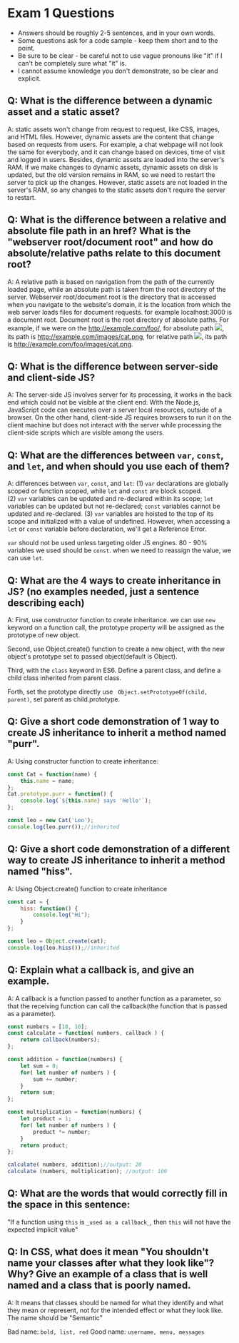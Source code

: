 # Exam 1 Questions

* Answers should be roughly 2-5 sentences, and in your own words.  
* Some questions ask for a code sample - keep them short and to the point.
* Be sure to be clear - be careful not to use vague pronouns like "it" if I can't be completely sure what "it" is.
* I cannot assume knowledge you don't demonstrate, so be clear and explicit.

## Q: What is the difference between a dynamic asset and a static asset?

A: static assets won't change from request to request, like CSS, images, and HTML files. However, dynamic assets are the content that change based on requests from users. For example, a chat webpage will not look the same for everybody, and it can change based on devices, time of visit and logged in users. Besides, dynamic assets are loaded into the server's RAM. if we make changes to dynamic assets, dynamic assets on disk is updated, but the old version remains in RAM, so we need to restart the server to pick up the changes. However, static assets are not loaded in the server's RAM, so any changes to the static assets don't require the server to restart.

## Q: What is the difference between a relative and absolute file path in an href?  What is the "webserver root/document root" and how do absolute/relative paths relate to this document root?

A: A relative path is based on navigation from the path of the currently loaded page, while an absolute path is taken from the root directory of the server. Webserver root/document root is the directory that is accessed when you navigate to the website's domain, it is the location from which the web server loads files for document requests. for example localhost:3000 is a document root. Document root is the root directory of absolute paths. For example, if we were on the http://example.com/foo/, for absolute path <img src="/images/cat.png"/>, its path is http://example.com/images/cat.png, for relative path <img src="images/cat.png"/>, its path is http://example.com/foo/images/cat.png.

## Q: What is the difference between server-side and client-side JS?

A: The server-side JS involves server for its processing, it works in the back end which could not be visible at the client end. With the Node.js, JavaScript code can executes over a server local resources, outside of a browser. On the other hand, client-side JS requires browsers to run it on the client machine but does not interact with the server while processing the client-side scripts which are visible among the users.

## Q: What are the differences between `var`, `const`, and `let`, and when should you use each of them?

A: differences between `var`, `const`, and `let`:
(1) `var` declarations are globally scoped or function scoped, while `let` and `const` are block scoped.  
(2) `var` variables can be updated and re-declared within its scope; `let` variables can be updated but not re-declared; `const` variables cannot be updated and re-declared.
(3) `var` variables are hoisted to the top of its scope and initialized with a value of undefined. However, when accessing a `let` or `const` variable before declaration, we'll get a Reference Error. 

`var` should not be used unless targeting older JS engines. 80 - 90% variables we used should be `const`. when we need to reassign the value, we can use `let`.

## Q: What are the 4 ways to create inheritance in JS? (no examples needed, just a sentence describing each)

A: First, use constructor function to create inheritance. we can use `new` keyword on a function call, the prototype property will be assigned as the prototype of new object.

Second, use Object.create() function to create a new object, with the new object's prototype set to passed object(default is Object).

Third, with the `class` keyword in ES6. Define a parent class, and define a child class inherited from parent class.

Forth, set the prototype directly use `	Object.setPrototypeOf(child, parent)`, set parent as child.prototype.


## Q: Give a short code demonstration of 1 way to create JS inheritance to __inherit__ a method named "purr".

A: Using constructor function to create inheritance:
```javascript
const Cat = function(name) {
	this.name = name;
};
Cat.prototype.purr = function() {
	console.log(`${this.name} says 'Hello'`);
};

const leo = new Cat('Leo');
console.log(leo.purr());//inherited 
```

## Q: Give a short code demonstration of a different way to create JS inheritance to __inherit__ a method named "hiss".

A: Using Object.create() function to create inheritance
```javascript
const cat = {
	hiss: function() {
		console.log("Hi");
	}
};

const leo = Object.create(cat);
console.log(leo.hiss());//inherited 
```

## Q: Explain what a callback is, and give an example.

A:  A callback is a function passed to another function as a parameter, so that the receiving function can call the callback(the function that is passed as a parameter).

```javascript
const numbers = [10, 10];
const calculate = function( numbers, callback ) {
	return callback(numbers);
};

const addition = function(numbers) {
	let sum = 0;
	for( let number of numbers ) {
		sum += number;
	}
	return sum;
};

const multiplication = function(numbers) {
	let product = 1;
	for( let number of numbers ) {
		product *= number;
	}
	return product;
};

calculate( numbers, addition);//output: 20
calculate (numbers, multiplication); //output: 100
```

## Q: What are the words that would correctly fill in the space in this sentence:

"If a function using `this` is `_used as a callback_`, then `this` will not have the expected implicit value"

## Q: In CSS, what does it mean "You shouldn't name your classes after what they look like"?   Why?  Give an example of a class that is well named and a class that is poorly named.

A: It means that classes should be named for what they identify and what they mean or represent, not for the intended effect or what they look like. The name should be  "Semantic" 

Bad name: `bold, list, red`
Good name: `username, menu, messages`
